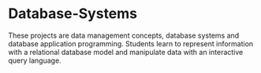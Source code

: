 # Database-Systems
These projects are data management concepts, database systems and database application programming. Students learn to represent information with a relational database model and manipulate data with an interactive query language.
